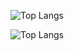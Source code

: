 
![Top Langs](https://github-readme-streak-stats.herokuapp.com/?user={Jhun260Sloth}&layout=compact&theme=dark)

![Top Langs](https://github-readme-stats.vercel.app/api/top-langs/?username=Jhun260Sloth&layout=compact&theme=dark)


